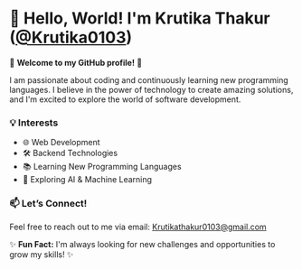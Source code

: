 # 👋 Hello, World! I'm **Krutika Thakur** ([@Krutika0103](https://github.com/Krutika0103))

🌟 **Welcome to my GitHub profile!** 🌟 

I am passionate about coding and continuously learning new programming languages. I believe in the power of technology to create amazing solutions, and I'm excited to explore the world of software development.

### 💡 **Interests**
- 🌐 Web Development
- 🛠️ Backend Technologies
- 📚 Learning New Programming Languages
- 🤖 Exploring AI & Machine Learning

### 📫 **Let’s Connect!**
Feel free to reach out to me via email: [Krutikathakur0103@gmail.com](mailto:Krutikathakur0103@gmail.com)


✨ **Fun Fact:** I'm always looking for new challenges and opportunities to grow my skills! ✨
